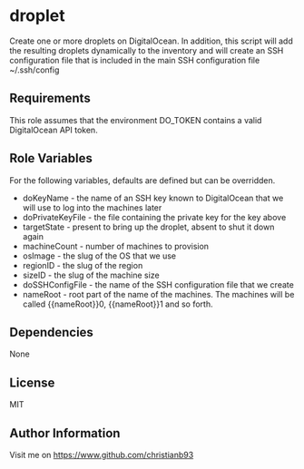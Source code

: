 droplet
=========

Create one or more droplets on DigitalOcean. In addition, this script will add the resulting droplets dynamically to the inventory and will create an SSH configuration file that is included in the main SSH configuration file ~/.ssh/config

Requirements
------------

This role assumes that the environment DO_TOKEN contains a valid DigitalOcean API token.

Role Variables
--------------

For the following variables, defaults are defined but can be overridden.

* doKeyName - the name of an SSH key known to DigitalOcean that we will use to log into the machines later
* doPrivateKeyFile - the file containing the private key for the key above
* targetState - present to bring up the droplet, absent to shut it down again
* machineCount - number of machines to provision
* osImage - the slug of the OS that we use
* regionID - the slug of the region 
* sizeID - the slug of the machine size
* doSSHConfigFile - the name of the SSH configuration file that we create 
* nameRoot - root part of the name of the machines. The machines will be called {{nameRoot}}0, {{nameRoot}}1 and so forth.

Dependencies
------------

None

License
-------

MIT

Author Information
------------------

Visit me on https://www.github.com/christianb93

